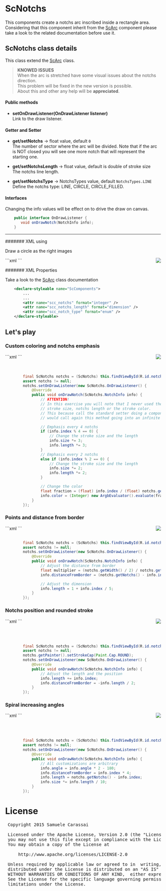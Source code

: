 # ScNotchs
This components create a notchs arc inscribed inside a rectangle area.<br />
Considering that this component inherit from the [ScArc](ScArc.md) component please take a look to the related documentation before use it.


## ScNotchs class details
This class extend the [ScArc](ScArc.md) class.

> **KNOWED ISSUES**<br />
> When the arc is stretched have some visual issues about the notchs direction.<br />
> This problem will be fixed in the new version is possible.<br />
> About this and other any help will be **appreciated**.<br />

#### Public methods

- **setOnDrawListener(OnDrawListener listener)**<br />
Link to the draw listener.


#### Getter and Setter

- **get/setNotchs**  -> float value, default <code>0</code><br />
The number of sector where the arc will be divided.
Note that if the arc is NOT closed you will see one more notch that will represent the starting one.

- **get/setNotchsLength**  -> float value, default is double of stroke size<br />
The notchs line length.

- **get/setNotchsType**  -> NotchsTypes value, default <code>NotchsTypes.LINE</code><br />
Define the notchs type: LINE, CIRCLE, CIRCLE_FILLED.


#### Interfaces

Changing the info values will be effect on to drive the draw on canvas.

```java
    public interface OnDrawListener {
       void onDrawNotch(NotchInfo info);
    }
```

---
####### XML using

Draw a circle as the right images

<img align="right" src="https://github.com/Paroca72/sc-widgets/blob/master/raw/scnotchs/1.jpg"> 
```xml
    <com.sccomponents.widgets.ScNotchs
        xmlns:sc="http://schemas.android.com/apk/res-auto"
        android:layout_width="200dp"
        android:layout_height="wrap_content"
        android:padding="10dp"
        sc:scc_notchs="10"
    />
```


####### XML Properties

Take a look to the [ScArc](ScArc.md) class documentation
```xml
    <declare-styleable name="ScComponents">
        ...
        ...
        <attr name="scc_notchs" format="integer" />
        <attr name="scc_notchs_length" format="dimension" />
        <attr name="scc_notch_type" format="enum" />
    </declare-styleable>
```

## Let's play

### Custom coloring and notchs emphasis

<img align="right" src="https://github.com/Paroca72/sc-widgets/blob/master/raw/scnotchs/2.jpg"> 
```xml
    <com.sccomponents.widgets.ScNotchs
        xmlns:sc="http://schemas.android.com/apk/res-auto"
        android:id="@+id/notchs"
        android:layout_width="200dp"
        android:layout_height="wrap_content"
        android:background="#cccccc"
        android:padding="10dp"
        sc:scc_angle_start="-90"
        sc:scc_notchs="16" />
```

<br />
<br />
<br />

```java
        final ScNotchs notchs = (ScNotchs) this.findViewById(R.id.notchs);
        assert notchs != null;
        notchs.setOnDrawListener(new ScNotchs.OnDrawListener() {
            @Override
            public void onDrawNotch(ScNotchs.NotchInfo info) {
                // ATTENTION!
                // In this exercise you will note that I never used the class setter to set the
                // stroke size, notchs length or the stroke color.
                // This because call the standard setter doing a component invalidate that
                // would call again this method going into an infinite loop.

                // Emphasis every 4 notchs
                if (info.index % 4 == 0) {
                    // Change the stroke size and the length
                    info.size *= 3;
                    info.length *= 3;
                }
                // Emphasis every 2 notchs
                else if (info.index % 2 == 0) {
                    // Change the stroke size and the length
                    info.size *= 2;
                    info.length *= 2;
                }

                // Change the color
                float fraction = (float) info.index / (float) notchs.getNotchs();
                info.color = (Integer) new ArgbEvaluator().evaluate(fraction, 0xffff0000, 0xff0000ff);
            }
        });
```

### Points and distance from border

<img align="right" src="https://github.com/Paroca72/sc-widgets/blob/master/raw/scnotchs/3.jpg"> 
```xml
    <com.sccomponents.widgets.ScNotchs
        xmlns:sc="http://schemas.android.com/apk/res-auto"
        android:id="@+id/notchs"
        android:layout_width="200dp"
        android:layout_height="wrap_content"
        android:background="#cccccc"
        sc:scc_notch_type="circle_filled"
        sc:scc_notchs="20"
        sc:scc_notchs_length="2dp"
        sc:scc_stroke_size="1dp" />
```

<br />
<br />

```java
        final ScNotchs notchs = (ScNotchs) this.findViewById(R.id.notchs);
        assert notchs != null;
        notchs.setOnDrawListener(new ScNotchs.OnDrawListener() {
            @Override
            public void onDrawNotch(ScNotchs.NotchInfo info) {
                // Adjust the distance from border
                float multiplier = (notchs.getWidth() / 2) / notchs.getNotchs();
                info.distanceFromBorder = (notchs.getNotchs() - info.index) * multiplier;

                // Adjust the dimension
                info.length = 1 + info.index / 5;
            }
        });
```

### Notchs position and rounded stroke

<img align="right" src="https://github.com/Paroca72/sc-widgets/blob/master/raw/scnotchs/4.jpg"> 
```xml
    <com.sccomponents.widgets.ScNotchs
            xmlns:sc="http://schemas.android.com/apk/res-auto"
            android:id="@+id/notchs"
            android:layout_width="200dp"
            android:layout_height="200dp"
            android:background="#cccccc"
            android:padding="35dp"
            sc:scc_notchs="32" />
```

<br />
<br />
<br />
<br />

```java
        final ScNotchs notchs = (ScNotchs) this.findViewById(R.id.notchs);
        assert notchs != null;
        notchs.getPainter().setStrokeCap(Paint.Cap.ROUND);
        notchs.setOnDrawListener(new ScNotchs.OnDrawListener() {
            @Override
            public void onDrawNotch(ScNotchs.NotchInfo info) {
                // Adjust the length and the position
                info.length += info.index;
                info.distanceFromBorder = -info.length / 2;
            }
        });
```


### Spiral increasing angles

<img align="right" src="https://github.com/Paroca72/sc-widgets/blob/master/raw/scnotchs/5.jpg"> 
```xml
    <com.sccomponents.widgets.ScNotchs
        xmlns:sc="http://schemas.android.com/apk/res-auto"
        android:id="@+id/notchs"
        android:layout_width="200dp"
        android:layout_height="200dp"
        android:background="#cccccc"
        android:padding="10dp"
        sc:scc_angle_sweep="270"
        sc:scc_notchs="32" />
```

<br />
<br />
<br />
<br />

```java
        final ScNotchs notchs = (ScNotchs) this.findViewById(R.id.notchs);
        assert notchs != null;
        notchs.setOnDrawListener(new ScNotchs.OnDrawListener() {
            @Override
            public void onDrawNotch(ScNotchs.NotchInfo info) {
                // All customizations are arbitrary
                info.angle = info.angle * 2 - 180;
                info.distanceFromBorder = info.index * 4;
                info.length = notchs.getNotchs() - info.index;
                info.size *= info.length / 10;
            }
        });
```


# License
<pre>
 Copyright 2015 Samuele Carassai

 Licensed under the Apache License, Version 2.0 (the "License");
 you may not use this file except in compliance with the License.
 You may obtain a copy of the License at

     http://www.apache.org/licenses/LICENSE-2.0

 Unless required by applicable law or agreed to in  writing, software
 distributed under the License is distributed on an "AS IS" BASIS,
 WITHOUT WARRANTIES OR CONDITIONS OF ANY KIND,  either express or implied.
 See the License for the specific language governing permissions and
 limitations under the License.
</pre>